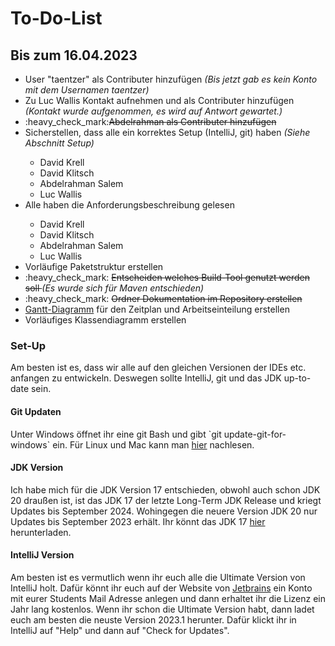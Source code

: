 <h1> To-Do-List </h1>

<h2> Bis zum 16.04.2023 </h2>

<ul>
	<li> User "taentzer" als Contributer hinzufügen <i>(Bis jetzt gab es kein Konto mit dem Usernamen taentzer)</i></li>
	<li> Zu Luc Wallis Kontakt aufnehmen und als Contributer hinzufügen <i>(Kontakt wurde aufgenommen, es wird auf Antwort gewartet.)</i></li>
	<li> :heavy_check_mark:<del>Abdelrahman als Contributer hinzufügen</del></li>
	<li> Sicherstellen, dass alle ein korrektes Setup (IntelliJ, git) haben <i>(Siehe Abschnitt Setup)</i></li>
	<ul>
		<li> David Krell </li>
		<li> David Klitsch </li>
		<li> Abdelrahman Salem </li>
		<li> Luc Wallis </li>
	</ul>
	<li> Alle haben die Anforderungsbeschreibung gelesen </li>
	<ul>
		<li> David Krell </li>
		<li> David Klitsch </li>
		<li> Abdelrahman Salem </li>
		<li> Luc Wallis </li>
	</ul>
	<li> Vorläufige Paketstruktur erstellen </li>
	<li> :heavy_check_mark: <del> Entscheiden welches Build-Tool genutzt werden soll </del> <i>(Es wurde sich für Maven entschieden)</i></li>
	<li> :heavy_check_mark: <del> Ordner Dokumentation im Repository erstellen</del> </li>
	<li> <a href="https://de.wikipedia.org/wiki/Gantt-Diagramm">Gantt-Diagramm</a> für den Zeitplan und Arbeitseinteilung erstellen </li>
	<li> Vorläufiges Klassendiagramm erstellen </li>
	</ul>
<h3>Set-Up</h3>
<p>Am besten ist es, dass wir alle auf den gleichen Versionen der IDEs etc. anfangen zu entwickeln. Deswegen sollte IntelliJ, git und das JDK up-to-date sein.</p>
<h4>Git Updaten </h4>
Unter Windows öffnet ihr eine git Bash und gibt `git update-git-for-windows` ein. 
Für Linux und Mac kann man <a href="https://phoenixnap.com/kb/how-to-update-git">hier</a> nachlesen.
<h4>JDK Version</h4>
Ich habe mich für die JDK Version 17 entschieden, obwohl auch schon JDK 20 draußen ist, ist das JDK 17 der letzte Long-Term JDK Release und kriegt Updates bis September 2024. Wohingegen die neuere Version JDK 20 nur Updates bis September 2023 erhält. Ihr könnt das JDK 17 <a href="https://www.oracle.com/java/technologies/downloads/#jdk17-windows">hier</a> herunterladen.
<h4>IntelliJ Version</h4>
Am besten ist es vermutlich wenn ihr euch alle die Ultimate Version von IntelliJ holt. Dafür könnt ihr euch auf der Website von <a href=www.jetbrains.com>Jetbrains</a> ein Konto mit eurer Students Mail Adresse anlegen und dann erhaltet ihr die Lizenz ein Jahr lang kostenlos. Wenn ihr schon die Ultimate Version habt, dann ladet euch am besten die neuste Version 2023.1 herunter. Dafür klickt ihr in IntelliJ auf "Help" und dann auf "Check for Updates".